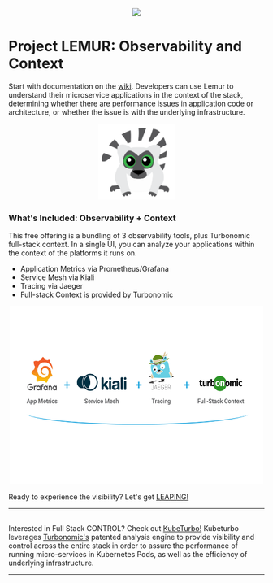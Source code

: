 <p align="center">
  <img src="https://cloud.githubusercontent.com/assets/4391815/26681386/05b857c4-46ab-11e7-8c71-15a46d886834.png">
</p>


<!--
http://www.apache.org/licenses/LICENSE-2.0.txt


Copyright 2015 Turbonomic

Licensed under the Apache License, Version 2.0 (the "License");
you may not use this file except in compliance with the License.
You may obtain a copy of the License at

    http://www.apache.org/licenses/LICENSE-2.0

Unless required by applicable law or agreed to in writing, software
distributed under the License is distributed on an "AS IS" BASIS,
WITHOUT WARRANTIES OR CONDITIONS OF ANY KIND, either express or implied.
See the License for the specific language governing permissions and
limitations under the License.
-->

# **Project LEMUR: Observability and Context** 

Start with documentation on the [wiki](https://github.com/turbonomic/lemur/wiki). Developers can use Lemur to understand their microservice applications in the context of the stack, determining whether there are performance issues in application code or architecture, or whether the issue is with the underlying infrastructure.

<p align="center">
  <img src="https://github.com/evat-pm/images/blob/master/LemurNewFull.png" width="150" height="150">
</p>

### What's Included: Observability + Context
This free offering is a bundling of 3 observability tools, plus Turbonomic full-stack context. In a single UI, you can analyze your applications within the context of the platforms it runs on.

* Application Metrics via Prometheus/Grafana
* Service Mesh via Kiali
* Tracing via Jaeger
* Full-stack Context is provided by Turbonomic
<p align="center">
  <img src="https://github.com/evat-pm/images/blob/master/lemur-package-3.png" width="500" height="350">
</p>

Ready to experience the visibility? Let's get [LEAPING!](https://github.com/turbonomic/lemur/wiki/Lemur-Installation)

***

##
Interested in Full Stack CONTROL?  Check out [KubeTurbo!](https://github.com/turbonomic/kubeturbo/wiki) Kubeturbo leverages [Turbonomic's](https://turbonomic.com/) patented analysis engine to provide visibility and control across the entire stack in order to assure the performance of running micro-services in Kubernetes Pods, as well as the efficiency of underlying infrastructure.
***
